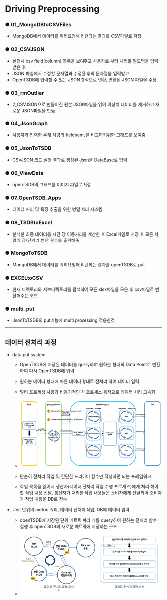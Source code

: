 # Driving Preprocessing

### ● 01_MongoDBtoCSVFiles
  - MongoDB에서 데이터를 쿼리요청해 리턴되는 결과를 CSV파일로 저장
    
### ● 02_CSVJSON
  - 실행시 csv field(column) 목록을 보여주고 사용자로 부터 처리할 필드명을 입력받은 후 
  - JSON 파일에서 수정할 문자열과 수정된 후의 문자열을 입력받고 
  - OpenTSDB에 입력할 수 있는 JSON 형식으로 변환, 변환된 JSON 파일을 수정

### ● 03_rmOutlier
  - 2_CSVJSON으로 만들어진 원본 JSON파일을 읽어 이상치 데이터를 제거하고 새로운 JSON파일을 만듦

### ● 04_JsonGraph
  - 사용자가 입력한 두개 차량의 fieldname을 비교하기위한 그래프를 보여줌
  
### ● 05_JsonToTSDB
  - CSVJSON 코드 실행 결과로 생성된 Json을 DataBase로 입력

### ● 06_ViewData
  - openTSDB의 그래프를 이미지 파일로 저장

### ● 07_OpenTSDB_Apps
  - 데이터 처리 및 특징 추출을 위한 병렬 처리 시스템

### ● 08_TSDBtoExcel
  - 분석한 최종 데이터를 시간 당 이동거리를 계산한 후 Excel파일로 저장 후 모든 차량의 장/단거리 판단 결과를 출력해줌
  
### ● MongoToTSDB
  - MongoDB에서 데이터를 쿼리요청해 리턴되는 결과를 openTSDB로 put

### ● EXCELtoCSV
  - 현재 디렉토리와 서브디렉토리를 탐색하여 모든 xlsx파일을 모은 후 csv파일로 변환해주는 코드

### ● multi_put
  - JsonToTSDB의 put기능에 multi processing 적용한것
    
----


## 데이터 전처리 과정

  - data put system
    - OpenTSDB에 저장된 데이터를 query하여 원하는 형태의 Data Point로 변환하여 다시 OpenTSDB에 입력
    - 원하는 데이터 형태에 따른 데이터 형태로 전처리 하여 데이터 입력
    - 멀티 프로세싱 사용과 비동기적인 각 프로세스 동작으로 데이터 처리 고속화
    - <img src="./img/apps_framework.png" width="600px"> </img>  

    - 단순히 전처리 작업 및 간단한 드라이버 함수만 작성하면 되는 프레임워크
    - 작업 목록을 읽어서 생산자(데이터 전처리 작업 수행 프로세스)에게 처리 해야 할 작업 내용 전달, 생산자가 처리한 작업 내용들은 소비자에게 전달되어 소비자가 작업 내용을 DB로 전송
    
  - Unit 단위의 metric 쿼리, 데이터 전처리 작업, DB에 데이터 입력
    - openTSDB에 저장된 단위 메트릭 여러 개를 query하여 원하는 전처리 함수 실행 후 openTSDB의 새로운 메트릭에 저장하는 구조
    - <img src="./img/preprocess_diagram.png" width="600px"> </img>  

    
